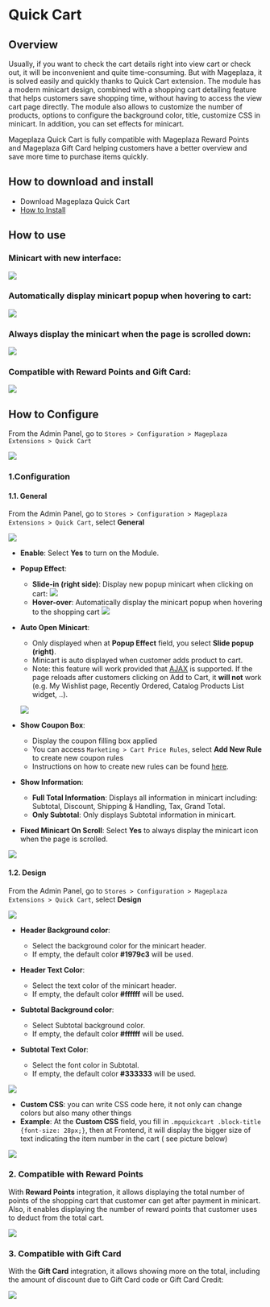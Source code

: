 # Quick Cart

## Overview

Usually, if you want to check the cart details right into view cart or check out, it will be inconvenient and quite time-consuming. But with Mageplaza, it is solved easily and quickly thanks to Quick Cart extension. The module has a modern minicart design, combined with a shopping cart detailing feature that helps customers save shopping time, without having to access the view cart page directly. The module also allows to customize the number of products, options to configure the background color, title, customize CSS in minicart. In addition, you can set effects for minicart.

Mageplaza Quick Cart is fully compatible with Mageplaza Reward Points and Mageplaza Gift Card helping customers have a better overview and save more time to purchase items quickly.

## How to download and install

- Download Mageplaza Quick Cart
- [How to Install](https://www.mageplaza.com/install-magento-2-extension/)


## How to use

### Minicart with new interface:

![](https://i.imgur.com/pKZj7tn.png)

### Automatically display minicart popup when hovering to cart:

![](https://i.imgur.com/DtbepFz.gif)

### Always display the minicart when the page is scrolled down:

![](https://i.imgur.com/dwa45oM.png)

### Compatible with Reward Points and Gift Card:

![](https://i.imgur.com/HeZwZ43.png)

## How to Configure

From the Admin Panel, go to `Stores > Configuration > Mageplaza Extensions > Quick Cart`

![](https://i.imgur.com/kg7UyDh.png)

### 1.Configuration

#### 1.1. General

From the Admin Panel, go to `Stores > Configuration > Mageplaza Extensions > Quick Cart`, select **General**

![](https://i.imgur.com/ph06bah.png)

- **Enable**: Select **Yes** to turn on the Module.
- **Popup Effect**:
  - **Slide-in (right side)**: Display new popup minicart when clicking on cart:
  ![](https://i.imgur.com/NRx7zg8.png)
  - **Hover-over**: Automatically display the minicart popup when hovering to the shopping cart
  ![](https://i.imgur.com/kkDInHu.gif)

- **Auto Open Minicart**:
  - Only displayed when at **Popup Effect** field, you select **Slide popup (right)**.
  - Minicart is auto displayed when customer adds product to cart.
  - Note: this feature will work provided that [AJAX](https://en.wikipedia.org/wiki/Ajax_(programming)) is supported. If the page reloads after customers clicking on Add to Cart, it **will not** work (e.g. My Wishlist page, Recently Ordered, Catalog Products List widget, ..). 

  ![](https://i.imgur.com/R0ZklMe.gif)

- **Show Coupon Box**:
  - Display the coupon filling box applied
  - You can access `Marketing > Cart Price Rules`, select **Add New Rule** to create new coupon rules
  - Instructions on how to create new rules can be found [here](https://www.mageplaza.com/kb/how-create-a-cart-price-rule-in-magento-2.html).
  
- **Show Information**:
  - **Full Total Information**: Displays all information in minicart including: Subtotal, Discount, Shipping & Handling, Tax, Grand Total.
  - **Only Subtotal**: Only displays Subtotal information in minicart.
  
- **Fixed Minicart On Scroll**: Select **Yes** to always display the minicart icon when the page is scrolled.

![](https://i.imgur.com/6T1sHrl.png)

#### 1.2. Design

From the Admin Panel, go to `Stores > Configuration > Mageplaza Extensions > Quick Cart`, select **Design**

![](https://i.imgur.com/Kz8tKZP.png)

- **Header Background color**: 
  - Select the background color for the minicart header.
  - If empty, the default color **#1979c3** will be used.
  
- **Header Text Color**: 
  - Select the text color of the minicart header.
  - If empty, the default color **#ffffff** will be used.
  
- **Subtotal Background color**: 
  - Select Subtotal background color.
  - If empty, the default color **#ffffff** will be used.
  
- **Subtotal Text Color**: 
  - Select the font color in Subtotal.
  - If empty, the default color **#333333** will be used.

![](https://i.imgur.com/Re4x75y.png)

- **Custom CSS**: you can write CSS code here, it not only can change colors but also many other things
- **Example**: At the **Custom CSS** field, you fill in `.mpquickcart .block-title {font-size: 28px;}`, then at Frontend, it will display the bigger size of text indicating the item number in the cart ( see picture below)

![](https://i.imgur.com/bXfAss7.png)

### 2. Compatible with Reward Points

With **Reward Points** integration, it allows displaying the total number of points of the shopping cart that customer can get after payment in minicart. Also, it enables displaying the number of reward points that customer uses to deduct from the total cart.

![](https://i.imgur.com/tQlLPKn.png)

### 3. Compatible with Gift Card

With the **Gift Card** integration, it allows showing more on the total, including the amount of discount due to Gift Card code or Gift Card Credit:

![](https://i.imgur.com/xv7iSLq.png)
